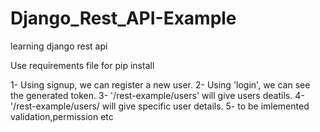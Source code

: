 # Django_Rest_API-Example
learning django rest api

Use requirements file for pip install

1- Using signup, we can register a new user. 
2- Using 'login', we can see the generated token. 
3- '/rest-example/users' will give users deatils. 
4- '/rest-example/users/ will give specific user details. 
5- to be imlemented validation,permission etc

